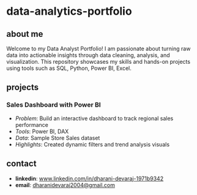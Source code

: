 # data-analytics-portfolio
## about me 
Welcome to my Data Analyst Portfolio! I am passionate about turning raw data into actionable insights through data cleaning, analysis, and visualization. This repository showcases my skills and hands-on projects using tools such as SQL, Python, Power BI, Excel.
## projects 
### Sales Dashboard with Power BI
- *Problem*: Build an interactive dashboard to track regional sales performance  
- *Tools*: Power BI, DAX  
- *Data*: Sample Store Sales dataset  
- *Highlights*: Created dynamic filters and trend analysis visuals

## contact
- **linkedin**: www.linkedin.com/in/dharani-devaraj-1971b9342
- **email**: dharanidevaraj2004@gmail.com
